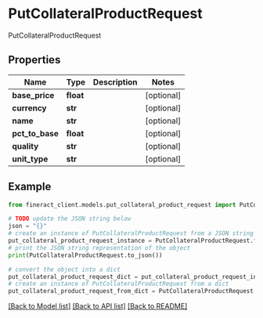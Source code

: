 # PutCollateralProductRequest

PutCollateralProductRequest

## Properties

Name | Type | Description | Notes
------------ | ------------- | ------------- | -------------
**base_price** | **float** |  | [optional] 
**currency** | **str** |  | [optional] 
**name** | **str** |  | [optional] 
**pct_to_base** | **float** |  | [optional] 
**quality** | **str** |  | [optional] 
**unit_type** | **str** |  | [optional] 

## Example

```python
from fineract_client.models.put_collateral_product_request import PutCollateralProductRequest

# TODO update the JSON string below
json = "{}"
# create an instance of PutCollateralProductRequest from a JSON string
put_collateral_product_request_instance = PutCollateralProductRequest.from_json(json)
# print the JSON string representation of the object
print(PutCollateralProductRequest.to_json())

# convert the object into a dict
put_collateral_product_request_dict = put_collateral_product_request_instance.to_dict()
# create an instance of PutCollateralProductRequest from a dict
put_collateral_product_request_from_dict = PutCollateralProductRequest.from_dict(put_collateral_product_request_dict)
```
[[Back to Model list]](../README.md#documentation-for-models) [[Back to API list]](../README.md#documentation-for-api-endpoints) [[Back to README]](../README.md)


